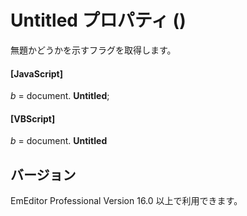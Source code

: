# Untitled プロパティ ()

無題かどうかを示すフラグを取得します。

#### \[JavaScript\]

_b_ = document. **Untitled**;

#### \[VBScript\]

_b_ = document. **Untitled**

## バージョン

EmEditor Professional Version 16.0 以上で利用できます。
